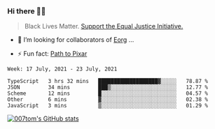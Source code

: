 ### Hi there 👋🏿

<!--
**007tom/007tom** is a ✨ _special_ ✨ repository because its `README.md` (this file) appears on your GitHub profile.

Here are some ideas to get you started:
-->

> Black Lives Matter. [Support the Equal Justice Initiative.](https://support.eji.org/give/153413/#!/donation/checkout)

<!--
- 🔭 I’m currently working on ...
- 🌱 I’m currently learning ...
-->
- 👯 I’m looking for collaborators of [Eorg](https://github.com/zhyd1997/Eorg) ...

<!--
- 🤔 I’m looking for help with ...
- 💬 Ask me about ...
- 📫 How to reach me: ...
- 😄 Pronouns: ...
-->

- ⚡ Fun fact: [Path to Pixar](https://bunnyhobby.github.io/)
<!--
-->

<!--START_SECTION:waka-->
```text
Week: 17 July, 2021 - 23 July, 2021

TypeScript   3 hrs 32 mins   ███████████████████▓░░░░░   78.87 % 
JSON         34 mins         ███▒░░░░░░░░░░░░░░░░░░░░░   12.77 % 
Scheme       12 mins         █░░░░░░░░░░░░░░░░░░░░░░░░   04.57 % 
Other        6 mins          ▓░░░░░░░░░░░░░░░░░░░░░░░░   02.38 % 
JavaScript   3 mins          ▒░░░░░░░░░░░░░░░░░░░░░░░░   01.29 % 
```
<!--END_SECTION:waka-->


[![007tom's GitHub stats](https://github-readme-stats.vercel.app/api?username=007tom&count_private=true&show_icons=true&theme=react)
](https://github.com/anuraghazra/github-readme-stats)
